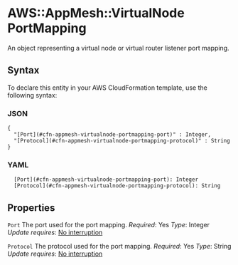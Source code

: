 # AWS::AppMesh::VirtualNode PortMapping<a name="aws-properties-appmesh-virtualnode-portmapping"></a>

An object representing a virtual node or virtual router listener port mapping\.

## Syntax<a name="aws-properties-appmesh-virtualnode-portmapping-syntax"></a>

To declare this entity in your AWS CloudFormation template, use the following syntax:

### JSON<a name="aws-properties-appmesh-virtualnode-portmapping-syntax.json"></a>

```
{
  "[Port](#cfn-appmesh-virtualnode-portmapping-port)" : Integer,
  "[Protocol](#cfn-appmesh-virtualnode-portmapping-protocol)" : String
}
```

### YAML<a name="aws-properties-appmesh-virtualnode-portmapping-syntax.yaml"></a>

```
  [Port](#cfn-appmesh-virtualnode-portmapping-port): Integer
  [Protocol](#cfn-appmesh-virtualnode-portmapping-protocol): String
```

## Properties<a name="aws-properties-appmesh-virtualnode-portmapping-properties"></a>

`Port`  <a name="cfn-appmesh-virtualnode-portmapping-port"></a>
The port used for the port mapping\.
*Required*: Yes
*Type*: Integer
*Update requires*: [No interruption](https://docs.aws.amazon.com/AWSCloudFormation/latest/UserGuide/using-cfn-updating-stacks-update-behaviors.html#update-no-interrupt)

`Protocol`  <a name="cfn-appmesh-virtualnode-portmapping-protocol"></a>
The protocol used for the port mapping\.
*Required*: Yes
*Type*: String
*Update requires*: [No interruption](https://docs.aws.amazon.com/AWSCloudFormation/latest/UserGuide/using-cfn-updating-stacks-update-behaviors.html#update-no-interrupt)
